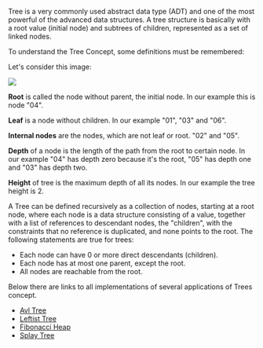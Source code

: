 Tree is a very commonly used abstract data type (ADT) and one of the most powerful of the advanced data structures. A 
tree structure is basically with a root value (initial node) and subtrees of children, represented as a set of linked nodes.

To understand the Tree Concept, some definitions must be remembered:

Let's consider this image:

![](http://i.imgur.com/gSKCs7D.png) 

**Root** is called the node without parent, the initial node. In our example this is node "04".

**Leaf** is a node without children. In our example "01", "03" and "06".

**Internal nodes** are the nodes, which are not leaf or root. "02" and "05".

**Depth** of a node is the length of the path from the root to certain node. In our example "04" has depth zero because it's the root, "05" has depth one and "03" has depth two.

**Height** of tree is the maximum depth of all its nodes. In our example the tree height is 2\.

A Tree can be defined recursively as a collection of nodes, starting at a root node, where each node is a data structure consisting of a value, together with a list of references to descendant nodes, the "children", with the constraints that no reference is duplicated, and none points to the root. The following statements are true for trees:   

* Each node can have 0 or more direct descendants (children).
* Each node has at most one parent, except the root.
* All nodes are reachable from the root.

Below there are links to all implementations of several applications of Trees concept.

* [Avl Tree][0]
* [Leftist Tree][1]
* [Fibonacci Heap][2]
* [Splay Tree][3]


[0]: http://lab.leocardz.com/avl-tree
[1]: http://lab.leocardz.com/leftist-tree
[2]: http://lab.leocardz.com/fibonacci-heap
[3]: http://lab.leocardz.com/splay-tree